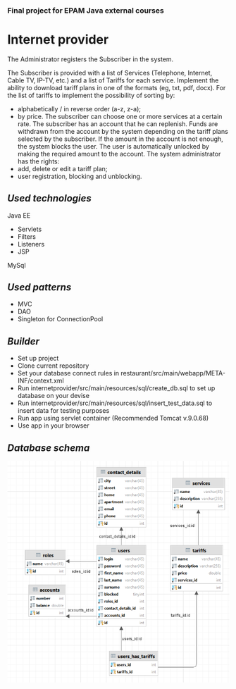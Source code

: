 ### Final project for EPAM Java external courses

# Internet provider

The Administrator registers the Subscriber in the system.

The Subscriber is provided with a list of Services (Telephone, Internet, Cable TV, IP-TV, etc.) and a list of Tariffs for each service. Implement the ability to download tariff plans in one of the formats (eg, txt, pdf, docx). For the list of tariffs to implement the possibility of sorting by:
- alphabetically / in reverse order (a-z, z-a);
- by price.
  The subscriber can choose one or more services at a certain rate. The subscriber has an account that he can replenish. Funds are withdrawn from the account by the system depending on the tariff plans selected by the subscriber. If the amount in the account is not enough, the system blocks the user.
  The user is automatically unlocked by making the required amount to the account.
  The system administrator has the rights:
- add, delete or edit a tariff plan;
- user registration, blocking and unblocking.

## **_Used technologies_**
  Java EE
*   Servlets
*   Filters
*   Listeners
*   JSP
  
  MySql

##   **_Used patterns_**

  *  MVC
  *  DAO
  *  Singleton for ConnectionPool
  
## **_Builder_**

  *  Set up project
  *  Clone current repository
  *  Set your database connect rules in restaurant/src/main/webapp/META-INF/context.xml
  *  Run internetprovider/src/main/resources/sql/create_db.sql to set up database on your devise
  *  Run internetprovider/src/main/resources/sql/insert_test_data.sql to insert data for testing purposes
  *  Run app using servlet container (Recommended Tomcat v.9.0.68)
  *  Use app in your browser
  
## **_Database schema_**

![<img src="img.png"/>](img.png)

